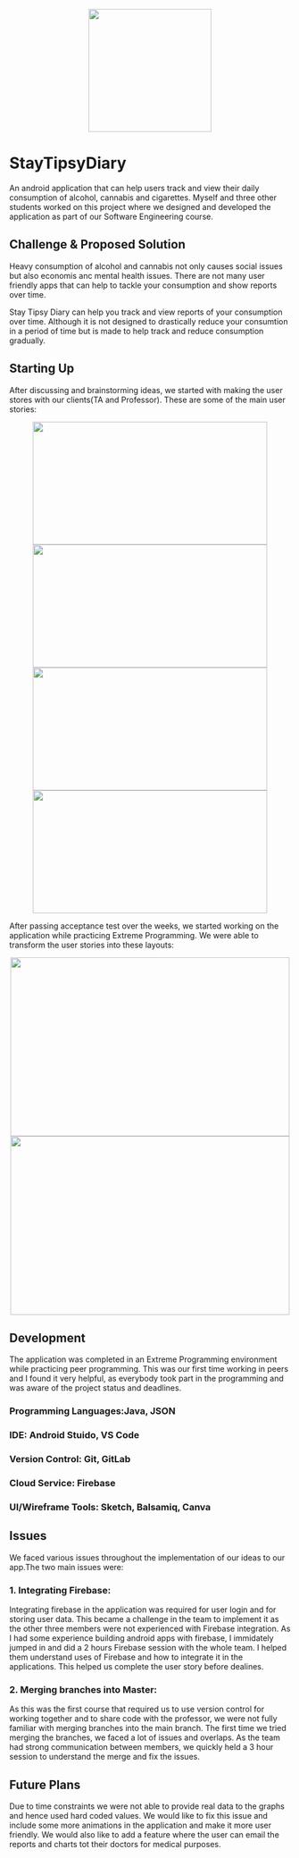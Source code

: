 

<p align="center">
  <img src="https://i.imgur.com/4aNkoWS.png" width="220" height="220">
</p>


# StayTipsyDiary
An android application that can help users track and view their daily consumption of alcohol, cannabis and cigarettes. Myself and three other students worked on this project where we designed and developed the application as part of our Software Engineering course.

## Challenge & Proposed Solution
Heavy consumption of alcohol and cannabis not only causes social issues but also economis anc mental health issues. There are not many user friendly apps that can help to tackle your consumption and show reports over time.

Stay Tipsy Diary can help you track and view reports of your consumption over time. Although it is not designed to drastically reduce your consumtion in a period of time but is made to help track and reduce consumption gradually. 

## Starting Up
After discussing and brainstorming ideas, we started with making the user stores with our clients(TA and Professor). These are some of the main user stories:

 <p align="center">
    <img src="https://i.imgur.com/nYa4R8u.png" width="420" height="220">
  <img src="https://i.imgur.com/hB5hA5t.png?3" width="420" height="220">
  <img src="https://i.imgur.com/R4VnCfU.png?2" width="420" height="220">
  <img src="https://i.imgur.com/y9oGShX.png" width="420" height="220">
  
After passing acceptance test over the weeks, we started working on the application while practicing Extreme Programming. We were able to transform the user stories into these layouts:
<p align="center">
    <img src="https://i.imgur.com/pNzN7T5.png" width="500" height="320">
  <img src="https://i.imgur.com/iBo6TGF.png" width="500" height="320">
  


## Development
The application was completed in an Extreme Programming environment while practicing peer programming. This was our first time working in peers and I found it very helpful, as everybody took part in the programming and was aware of the project status and deadlines.

### Programming Languages:Java, JSON
### IDE: Android Stuido, VS Code
### Version Control: Git, GitLab
### Cloud Service: Firebase
### UI/Wireframe Tools: Sketch, Balsamiq, Canva



## Issues
We faced various issues throughout the implementation of our ideas to our app.The two main issues were:

### 1. Integrating Firebase:
  Integrating firebase in the application was required for user login and for storing user data. This became a challenge in the team to implement it as the other three members were not experienced with Firebase integration. As I had some experience building android apps with firebase, I immidately jumped in and did a 2 hours Firebase session with the whole team. I helped them understand uses of Firebase and how to integrate it in the applications. This helped us complete the user story before dealines.
  ### 2. Merging branches into Master:
  As this was the first course that required us to use version control for working together and to share code with the professor, we were not fully familiar with merging branches into the main branch. The first time we tried merging the branches, we faced a lot of issues and overlaps. As the team had strong communication between members, we quickly held a 3 hour session to understand the merge and fix the issues.



## Future Plans
Due to time constraints we were not able to provide real data to the graphs and hence used hard coded values. We would like to fix this issue and include some more animations in the application and make it more user friendly. We would also like to add a feature where the user can email the reports and charts tot their doctors for medical purposes.
